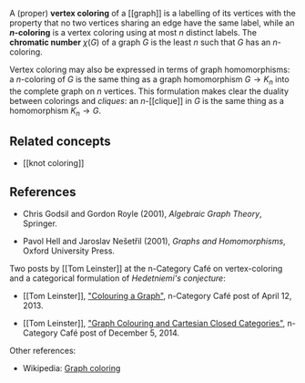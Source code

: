 A (proper) **vertex coloring** of a [[graph]] is a labelling of its vertices with the property that no two vertices sharing an edge have the same label, while an **$n$-coloring** is a vertex coloring using at most $n$ distinct labels. The **chromatic number** $\chi(G)$ of a graph $G$ is the least $n$ such that $G$ has an $n$-coloring.

Vertex coloring may also be expressed in terms of graph homomorphisms: a $n$-coloring of $G$ is the same thing as a graph homomorphism $G \to K_n$ into the complete graph on $n$ vertices.
This formulation makes clear the duality between colorings and _cliques_: an $n$-[[clique]] in $G$ is the same thing as a homomorphism $K_n \to G$.

## Related concepts

* [[knot coloring]]

## References

* Chris Godsil and Gordon Royle (2001), _Algebraic Graph Theory_, Springer.

* Pavol Hell and Jaroslav Nešetřil (2001), _Graphs and Homomorphisms_, Oxford University Press.

Two posts by [[Tom Leinster]] at the n-Category Caf&#233; on vertex-coloring and a categorical formulation of _Hedetniemi's conjecture_:

* [[Tom Leinster]], ["Colouring a Graph"](https://golem.ph.utexas.edu/category/2013/04/colouring_a_graph.html), n-Category Caf&#233; post of April 12, 2013.

* [[Tom Leinster]], ["Graph Colouring and Cartesian Closed Categories"](https://golem.ph.utexas.edu/category/2014/12/graph_colouring_and_cartesian.html), n-Category Caf&#233; post of December 5, 2014.

Other references:

* Wikipedia: [Graph coloring](https://en.wikipedia.org/wiki/Graph_coloring)